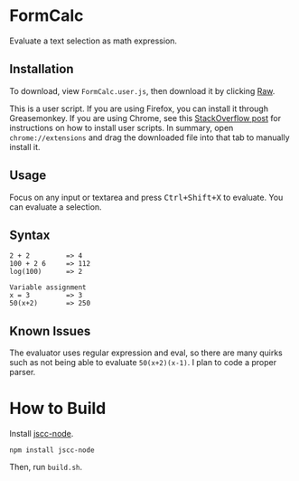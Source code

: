 FormCalc
========

Evaluate a text selection as math expression.

Installation
------------

To download, view `FormCalc.user.js`, then download it by clicking [Raw](https://github.com/Ming-Tang/FormCalc/raw/master/FormCalc.user.js).

This is a user script. If you are using Firefox, you can install it through Greasemonkey. If you are using Chrome, see this [StackOverflow post][1] for instructions on how to install user scripts. In summary, open `chrome://extensions` and drag the downloaded file into that tab to manually install it.


  [1]: http://stackoverflow.com/questions/5258989/manually-adding-a-userscript-to-google-chrome

Usage
-----

Focus on any input or textarea and press <kbd>Ctrl+Shift+X</kbd> to evaluate. You can evaluate a selection.

Syntax
------

    2 + 2         => 4 
    100 + 2 6     => 112
    log(100)      => 2
    
    Variable assignment
    x = 3         => 3
    50(x+2)       => 250

Known Issues
------------

The evaluator uses regular expression and eval, so there are many quirks such as not being able to evaluate `50(x+2)(x-1)`. I plan to code a proper parser.
    

How to Build
============
Install [jscc-node](https://github.com/badlee/JSCC-NODE).

    npm install jscc-node

Then, run `build.sh`.
